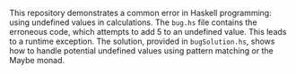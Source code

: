 This repository demonstrates a common error in Haskell programming: using undefined values in calculations. The `bug.hs` file contains the erroneous code, which attempts to add 5 to an undefined value.  This leads to a runtime exception. The solution, provided in `bugSolution.hs`, shows how to handle potential undefined values using pattern matching or the Maybe monad.